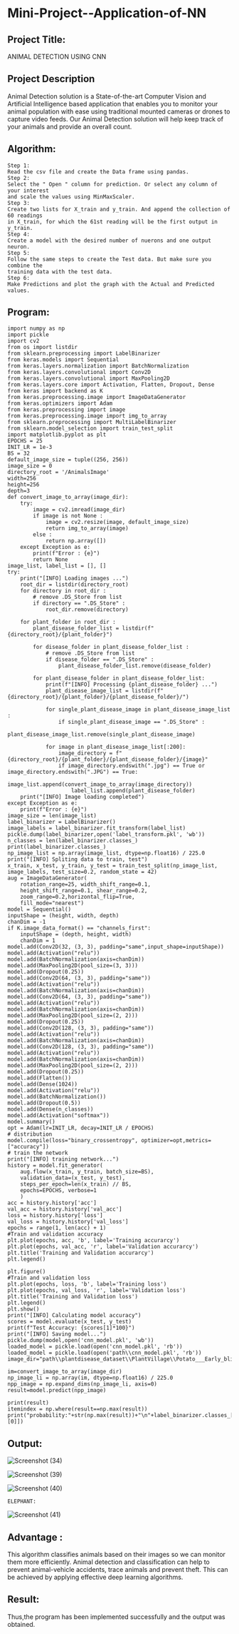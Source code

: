 # Mini-Project--Application-of-NN

## Project Title:
 ANIMAL DETECTION USING CNN
## Project Description
Animal Detection solution is a State-of-the-art Computer Vision and Artificial Intelligence based application that enables you to monitor your animal population with ease using traditional mounted cameras or drones to capture video feeds. Our Animal Detection solution will help keep track of your animals and provide an overall count.
## Algorithm:
    Step 1:
    Read the csv file and create the Data frame using pandas.
    Step 2:
    Select the " Open " column for prediction. Or select any column of your interest
    and scale the values using MinMaxScaler.
    Step 3:
    Create two lists for X_train and y_train. And append the collection of 60 readings
    in X_train, for which the 61st reading will be the first output in y_train.
    Step 4:
    Create a model with the desired number of nuerons and one output neuron.
    Step 5:
    Follow the same steps to create the Test data. But make sure you combine the
    training data with the test data.
    Step 6:
    Make Predictions and plot the graph with the Actual and Predicted values.

## Program:

    import numpy as np
    import pickle
    import cv2
    from os import listdir
    from sklearn.preprocessing import LabelBinarizer
    from keras.models import Sequential
    from keras.layers.normalization import BatchNormalization
    from keras.layers.convolutional import Conv2D
    from keras.layers.convolutional import MaxPooling2D
    from keras.layers.core import Activation, Flatten, Dropout, Dense
    from keras import backend as K
    from keras.preprocessing.image import ImageDataGenerator
    from keras.optimizers import Adam
    from keras.preprocessing import image
    from keras.preprocessing.image import img_to_array
    from sklearn.preprocessing import MultiLabelBinarizer
    from sklearn.model_selection import train_test_split
    import matplotlib.pyplot as plt
    EPOCHS = 25
    INIT_LR = 1e-3
    BS = 32
    default_image_size = tuple((256, 256))
    image_size = 0
    directory_root = '/AnimalsImage'
    width=256
    height=256
    depth=3
    def convert_image_to_array(image_dir):
        try:
            image = cv2.imread(image_dir)
            if image is not None :
                image = cv2.resize(image, default_image_size)   
                return img_to_array(image)
            else :
                return np.array([])
        except Exception as e:
            print(f"Error : {e}")
            return None
    image_list, label_list = [], []
    try:
        print("[INFO] Loading images ...")
        root_dir = listdir(directory_root)
        for directory in root_dir :
            # remove .DS_Store from list
            if directory == ".DS_Store" :
                root_dir.remove(directory)

        for plant_folder in root_dir :
            plant_disease_folder_list = listdir(f"{directory_root}/{plant_folder}")

            for disease_folder in plant_disease_folder_list :
                # remove .DS_Store from list
                if disease_folder == ".DS_Store" :
                    plant_disease_folder_list.remove(disease_folder)

            for plant_disease_folder in plant_disease_folder_list:
                print(f"[INFO] Processing {plant_disease_folder} ...")
                plant_disease_image_list = listdir(f"{directory_root}/{plant_folder}/{plant_disease_folder}/")

                for single_plant_disease_image in plant_disease_image_list :
                    if single_plant_disease_image == ".DS_Store" :
                        plant_disease_image_list.remove(single_plant_disease_image)

                for image in plant_disease_image_list[:200]:
                    image_directory = f"{directory_root}/{plant_folder}/{plant_disease_folder}/{image}"
                    if image_directory.endswith(".jpg") == True or image_directory.endswith(".JPG") == True:
                        image_list.append(convert_image_to_array(image_directory))
                        label_list.append(plant_disease_folder)
        print("[INFO] Image loading completed")  
    except Exception as e:
        print(f"Error : {e}")
    image_size = len(image_list)
    label_binarizer = LabelBinarizer()
    image_labels = label_binarizer.fit_transform(label_list)
    pickle.dump(label_binarizer,open('label_transform.pkl', 'wb'))
    n_classes = len(label_binarizer.classes_)
    print(label_binarizer.classes_)
    np_image_list = np.array(image_list, dtype=np.float16) / 225.0
    print("[INFO] Spliting data to train, test")
    x_train, x_test, y_train, y_test = train_test_split(np_image_list, image_labels, test_size=0.2, random_state = 42) 
    aug = ImageDataGenerator(
        rotation_range=25, width_shift_range=0.1,
        height_shift_range=0.1, shear_range=0.2, 
        zoom_range=0.2,horizontal_flip=True, 
        fill_mode="nearest")
    model = Sequential()
    inputShape = (height, width, depth)
    chanDim = -1
    if K.image_data_format() == "channels_first":
        inputShape = (depth, height, width)
        chanDim = 1
    model.add(Conv2D(32, (3, 3), padding="same",input_shape=inputShape))
    model.add(Activation("relu"))
    model.add(BatchNormalization(axis=chanDim))
    model.add(MaxPooling2D(pool_size=(3, 3)))
    model.add(Dropout(0.25))
    model.add(Conv2D(64, (3, 3), padding="same"))
    model.add(Activation("relu"))
    model.add(BatchNormalization(axis=chanDim))
    model.add(Conv2D(64, (3, 3), padding="same"))
    model.add(Activation("relu"))
    model.add(BatchNormalization(axis=chanDim))
    model.add(MaxPooling2D(pool_size=(2, 2)))
    model.add(Dropout(0.25))
    model.add(Conv2D(128, (3, 3), padding="same"))
    model.add(Activation("relu"))
    model.add(BatchNormalization(axis=chanDim))
    model.add(Conv2D(128, (3, 3), padding="same"))
    model.add(Activation("relu"))
    model.add(BatchNormalization(axis=chanDim))
    model.add(MaxPooling2D(pool_size=(2, 2)))
    model.add(Dropout(0.25))
    model.add(Flatten())
    model.add(Dense(1024))
    model.add(Activation("relu"))
    model.add(BatchNormalization())
    model.add(Dropout(0.5))
    model.add(Dense(n_classes))
    model.add(Activation("softmax"))
    model.summary()
    opt = Adam(lr=INIT_LR, decay=INIT_LR / EPOCHS)
    # distribution
    model.compile(loss="binary_crossentropy", optimizer=opt,metrics=["accuracy"])
    # train the network
    print("[INFO] training network...")
    history = model.fit_generator(
        aug.flow(x_train, y_train, batch_size=BS),
        validation_data=(x_test, y_test),
        steps_per_epoch=len(x_train) // BS,
        epochs=EPOCHS, verbose=1
        )
    acc = history.history['acc']
    val_acc = history.history['val_acc']
    loss = history.history['loss']
    val_loss = history.history['val_loss']
    epochs = range(1, len(acc) + 1)
    #Train and validation accuracy
    plt.plot(epochs, acc, 'b', label='Training accurarcy')
    plt.plot(epochs, val_acc, 'r', label='Validation accurarcy')
    plt.title('Training and Validation accurarcy')
    plt.legend()

    plt.figure()
    #Train and validation loss
    plt.plot(epochs, loss, 'b', label='Training loss')
    plt.plot(epochs, val_loss, 'r', label='Validation loss')
    plt.title('Training and Validation loss')
    plt.legend()
    plt.show()
    print("[INFO] Calculating model accuracy")
    scores = model.evaluate(x_test, y_test)
    print(f"Test Accuracy: {scores[1]*100}")
    print("[INFO] Saving model...")
    pickle.dump(model,open('cnn_model.pkl', 'wb'))
    loaded_model = pickle.load(open('cnn_model.pkl', 'rb'))
    loaded_model = pickle.load(open('path\\cnn_model.pkl', 'rb'))
    image_dir="path\\plantdisease_dataset\\PlantVillage\\Potato___Early_blight"

    im=convert_image_to_array(image_dir)
    np_image_li = np.array(im, dtype=np.float16) / 225.0
    npp_image = np.expand_dims(np_image_li, axis=0)
    result=model.predict(npp_image)

    print(result)
    itemindex = np.where(result==np.max(result))
    print("probability:"+str(np.max(result))+"\n"+label_binarizer.classes_[itemindex[1][0]])



## Output:
   ![Screenshot (34)](https://user-images.githubusercontent.com/83326978/205449157-a17a0dfa-ba00-4f9f-8ed3-2fc58a235311.png)
   


![Screenshot (39)](https://user-images.githubusercontent.com/83326978/205449600-5be68cf5-188c-4142-884d-4ddb893ef70d.png)



![Screenshot (40)](https://user-images.githubusercontent.com/83326978/205449601-e1552a42-3479-4bbc-8528-eef80992496d.png)


    ELEPHANT:
   ![Screenshot (41)](https://user-images.githubusercontent.com/83326978/205449665-7cf55f94-59ab-499d-9919-82a0db498ef6.png)

  
  


## Advantage :
This algorithm classifies animals based on their images so we can monitor them more efficiently. Animal detection and classification can help to prevent animal-vehicle accidents, trace animals and prevent theft. This can be achieved by applying effective deep learning algorithms.
## Result:
Thus,the program has been implemented successfully and the output was obtained.
